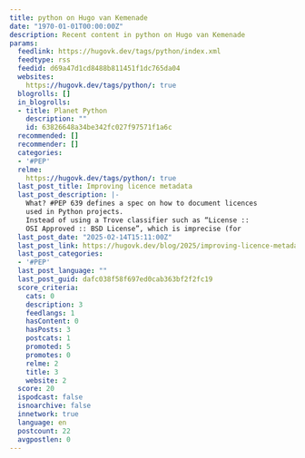 ```yaml
---
title: python on Hugo van Kemenade
date: "1970-01-01T00:00:00Z"
description: Recent content in python on Hugo van Kemenade
params:
  feedlink: https://hugovk.dev/tags/python/index.xml
  feedtype: rss
  feedid: d69a47d1cd8488b811451f1dc765da04
  websites:
    https://hugovk.dev/tags/python/: true
  blogrolls: []
  in_blogrolls:
  - title: Planet Python
    description: ""
    id: 63826648a34be342fc027f97571f1a6c
  recommended: []
  recommender: []
  categories:
  - '#PEP'
  relme:
    https://hugovk.dev/tags/python/: true
  last_post_title: Improving licence metadata
  last_post_description: |-
    What? #PEP 639 defines a spec on how to document licences
    used in Python projects.
    Instead of using a Trove classifier such as “License ::
    OSI Approved :: BSD License”, which is imprecise (for
  last_post_date: "2025-02-14T15:11:00Z"
  last_post_link: https://hugovk.dev/blog/2025/improving-licence-metadata/
  last_post_categories:
  - '#PEP'
  last_post_language: ""
  last_post_guid: dafc038f58f697ed0cab363bf2f2fc19
  score_criteria:
    cats: 0
    description: 3
    feedlangs: 1
    hasContent: 0
    hasPosts: 3
    postcats: 1
    promoted: 5
    promotes: 0
    relme: 2
    title: 3
    website: 2
  score: 20
  ispodcast: false
  isnoarchive: false
  innetwork: true
  language: en
  postcount: 22
  avgpostlen: 0
---
```

